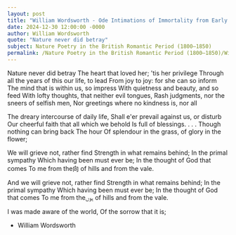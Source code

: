 ```yaml
---
layout: post
title: "William Wordsworth - Ode Intimations of Immortality from Early Childhood"
date: 2024-12-30 12:00:00 -0000
author: William Wordsworth
quote: "Nature never did betray"
subject: Nature Poetry in the British Romantic Period (1800–1850)
permalink: /Nature Poetry in the British Romantic Period (1800–1850)/William Wordsworth/William Wordsworth - Ode Intimations of Immortality from Early Childhood
---
```


Nature never did betray
The heart that loved her; 'tis her privilege
Through all the years of this our life, to lead
From joy to joy: for she can so inform
The mind that is within us, so impress
With quietness and beauty, and so feed
With lofty thoughts, that neither evil tongues,
Rash judgments, nor the sneers of selfish men,
Nor greetings where no kindness is, nor all

The dreary intercourse of daily life,
Shall e'er prevail against us, or disturb
Our cheerful faith that all which we behold
Is full of blessings. . . . Though nothing can bring back
The hour
Of splendour in the grass, of glory in the flower;

We will grieve not, rather find
Strength in what remains behind;
In the primal sympathy
Which having been must ever be;
In the thought of God that comes
To me from the向 of hills and from the vale.

And we will grieve not, rather find
Strength in what remains behind;
In the primal sympathy
Which having been must ever be;
In the thought of God that comes
To me from theہوں of hills and from the vale.

I was made aware of the world,
Of the sorrow that it is;

- William Wordsworth
